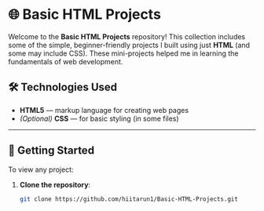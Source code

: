 # 🌐 Basic HTML Projects

Welcome to the **Basic HTML Projects** repository! This collection includes some of the simple, beginner-friendly projects I built using just **HTML** (and some may include CSS). These mini-projects helped me in learning the fundamentals of web development.


## 🛠️ Technologies Used

- **HTML5** — markup language for creating web pages  
- *(Optional)* **CSS** — for basic styling (in some files)

---


## 🚀 Getting Started

To view any project:


1. **Clone the repository**:
   ```bash
   git clone https://github.com/hiitarun1/Basic-HTML-Projects.git
